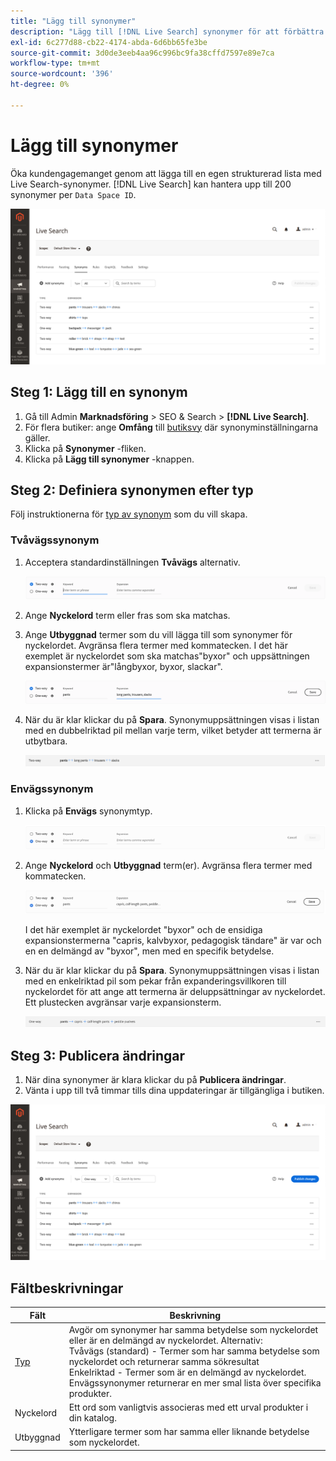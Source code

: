 ```yaml
---
title: "Lägg till synonymer"
description: "Lägg till [!DNL Live Search] synonymer för att förbättra svar på sökförfrågningar."
exl-id: 6c277d88-cb22-4174-abda-6d6bb65fe3be
source-git-commit: 3d0de3eeb4aa96c996bc9fa38cffd7597e89e7ca
workflow-type: tm+mt
source-wordcount: '396'
ht-degree: 0%

---
```


# Lägg till synonymer

Öka kundengagemanget genom att lägga till en egen strukturerad lista med Live Search-synonymer. [!DNL Live Search] kan hantera upp till 200 synonymer per `Data Space ID`.

![[!DNL Live Search] synonymer](assets/synonym-workspace.png)

## Steg 1: Lägg till en synonym

1. Gå till Admin **Marknadsföring** > SEO &amp; Search > **[!DNL Live Search]**.
1. För flera butiker: ange **Omfång** till [butiksvy](https://experienceleague.adobe.com/docs/commerce-admin/start/setup/websites-stores-views.html#scope-settings) där synonyminställningarna gäller.
1. Klicka på **Synonymer** -fliken.
1. Klicka på **Lägg till synonymer** -knappen.

## Steg 2: Definiera synonymen efter typ

Följ instruktionerna för [typ av synonym](synonyms-type.md) som du vill skapa.

### Tvåvägssynonym

1. Acceptera standardinställningen **Tvåvägs** alternativ.

   ![Lägg till tvåvägssynonym](assets/synonym-add-two-way.png)


1. Ange **Nyckelord** term eller fras som ska matchas.
1. Ange **Utbyggnad** termer som du vill lägga till som synonymer för nyckelordet. Avgränsa flera termer med kommatecken.
I det här exemplet är nyckelordet som ska matchas&quot;byxor&quot; och uppsättningen expansionstermer är&quot;långbyxor, byxor, slackar&quot;.

   ![Exempel på dubbelriktad synonym](assets/synonym-add-two-way-example.png)

1. När du är klar klickar du på **Spara**.
Synonymuppsättningen visas i listan med en dubbelriktad pil mellan varje term, vilket betyder att termerna är utbytbara.

   ![Tvåvägssynonym](assets/synonym-two-way.png)

### Envägssynonym

1. Klicka på **Envägs** synonymtyp.

   ![Lägg till envägssynonym](assets/synonym-add-one-way.png)

1. Ange **Nyckelord** och **Utbyggnad** term(er). Avgränsa flera termer med kommatecken.

   ![Exempel på enkelriktad synonym](assets/synonym-add-one-way-example.png)

   I det här exemplet är nyckelordet &quot;byxor&quot; och de ensidiga expansionstermerna &quot;capris, kalvbyxor, pedagogisk tändare&quot; är var och en en delmängd av &quot;byxor&quot;, men med en specifik betydelse.

1. När du är klar klickar du på **Spara**.
Synonymuppsättningen visas i listan med en enkelriktad pil som pekar från expanderingsvillkoren till nyckelordet för att ange att termerna är deluppsättningar av nyckelordet. Ett plustecken avgränsar varje expansionsterm.

   ![Envägssynonym](assets/synonym-one-way.png)

## Steg 3: Publicera ändringar

1. När dina synonymer är klara klickar du på **Publicera ändringar**.
1. Vänta i upp till två timmar tills dina uppdateringar är tillgängliga i butiken.

![Publicera ändringar](assets/synonym-publish.png)

## Fältbeskrivningar

| Fält | Beskrivning |
|--- |--- |
| [Typ](synonyms.md) | Avgör om synonymer har samma betydelse som nyckelordet eller är en delmängd av nyckelordet. Alternativ:<br />Tvåvägs (standard) - Termer som har samma betydelse som nyckelordet och returnerar samma sökresultat<br />Enkelriktad - Termer som är en delmängd av nyckelordet. Envägssynonymer returnerar en mer smal lista över specifika produkter. |
| Nyckelord | Ett ord som vanligtvis associeras med ett urval produkter i din katalog. |
| Utbyggnad | Ytterligare termer som har samma eller liknande betydelse som nyckelordet. |
